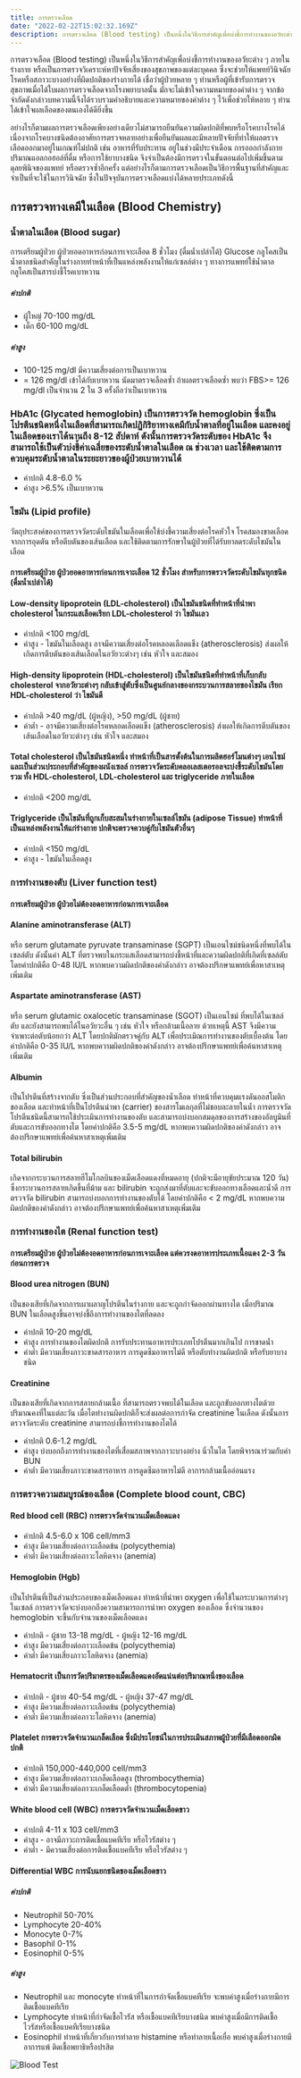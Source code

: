 ```yaml
---
title: การตรวจเลือด
date: "2022-02-22T15:02:32.169Z"
description: การตรวจเลือด (Blood testing) เป็นหนึ่งในวิธีการสำคัญเพื่อบ่งชี้การทำงานของอวัยะต่าง ๆ ภายในร่างกาย หรือเป็นการตรวจวิเคราะห์หาปัจจัยเสี่ยงของสุขภาพของแต่ละบุคคล ซึ่งจะช่วยให้แพทย์วินิจฉัยโรคหรือสภาวะบางอย่างที่ผิดปกติของร่างกายได้ เชื่อว่าผู้ป่วยหลาย ๆ ท่านหรือผู้ที่เข้ารับการตรวจสุขภาพเมื่อได้ใบผลการตรวจเลือดจากโรงพยาบาลนั้น มักจะไม่เข้าใจความหมายของค่าต่าง ๆ จากข้อจำกัดดังกล่าวบทความนี้จึงได้รวบรวมคำอธิบายและความหมายของค่าต่าง ๆ ไว้เพื่อช่วยให้หลาย ๆ ท่านได้เข้าใจผลเลือดของตนเองได้ดียิ่งขึ้น
---
```


การตรวจเลือด (Blood testing) เป็นหนึ่งในวิธีการสำคัญเพื่อบ่งชี้การทำงานของอวัยะต่าง ๆ ภายในร่างกาย หรือเป็นการตรวจวิเคราะห์หาปัจจัยเสี่ยงของสุขภาพของแต่ละบุคคล ซึ่งจะช่วยให้แพทย์วินิจฉัยโรคหรือสภาวะบางอย่างที่ผิดปกติของร่างกายได้ เชื่อว่าผู้ป่วยหลาย ๆ ท่านหรือผู้ที่เข้ารับการตรวจสุขภาพเมื่อได้ใบผลการตรวจเลือดจากโรงพยาบาลนั้น มักจะไม่เข้าใจความหมายของค่าต่าง ๆ จากข้อจำกัดดังกล่าวบทความนี้จึงได้รวบรวมคำอธิบายและความหมายของค่าต่าง ๆ ไว้เพื่อช่วยให้หลาย ๆ ท่านได้เข้าใจผลเลือดของตนเองได้ดียิ่งขึ้น

อย่างไรก็ตามผลการตรวจเลือดเพียงอย่างเดียวไม่สามารถยืนยันความผิดปกติที่พบหรือโรคบางโรคได้ เนื่องจากโรคบางชนิดต้องอาศัยการตรวจหลายอย่างเพื่อยืนยันผลและมีหลายปัจจัยที่ทำให้ผลตรวจเลือดออกมาอยู่ในเกณฑ์ไม่ปกติ เช่น อาหารที่รับประทาน อยู่ในช่วงมีประจำเดือน การออกกำลังกาย ปริมาณแอลกอฮอล์ที่ดื่ม หรือการใช้ยาบางชนิด จึงจำเป็นต้องมีการตรวจในขั้นตอนต่อไปเพิ่มขึ้นตามดุลยพินิจของแพทย์ หรือตรวจซ้ำอีกครั้ง แต่อย่างไรก็ตามการตรวจเลือดเป็นวิธีการพื้นฐานที่สำคัญและจำเป็นที่จะใช้ในการวินิจฉัย ซึ่งในปัจจุบันการตรวจเลือดแบ่งได้หลายประเภทดังนี้

## การตรวจทางเคมีในเลือด (Blood Chemistry)

### น้ำตาลในเลือด (Blood sugar)
การเตรียมผู้ป่วย ผู้ป่วยอดอาหารก่อนการเจาะเลือด 8 ชั่วโมง (ดื่มน้ำเปล่าได้)
Glucose กลูโคสเป็นน้ำตาลชนิดสำคัญในร่างกายทำหน้าที่เป็นแหล่งพลังงานให้แก่เซลล์ต่าง ๆ ทางการแพทย์ใช้น้ำตาลกลูโคสเป็นสารบ่งชี้โรคเบาหวาน
##### ค่าปกติ
- ผู้ใหญ่ 70-100 mg/dL
- เด็ก 60-100 mg/dL
##### ค่าสูง
- 100-125 mg/dl มีความเสี่ยงต่อการเป็นเบาหวาน
- = 126 mg/dl เข้าได้กับเบาหวาน นัดมาตรวจเลือดซ้ำ ถ้าผลตรวจเลือดซ้ำ พบว่า FBS>= 126 mg/dl เป็นจำนวน 2 ใน 3 ครั้งถือว่าเป็นเบาหวาน

### HbA1c (Glycated hemoglobin) เป็นการตรวจวัด hemoglobin ซึ่งเป็นโปรตีนชนิดหนึ่งในเลือดที่สามารถเกิดปฏิกิริยาทางเคมีกับน้ำตาลที่อยู่ในเลือด และคงอยู่ในเลือดของเราได้นานถึง 8-12 สัปดาห์ ดังนั้นการตรวจวัดระดับของ HbA1c จึงสามารถใช้เป็นตัวบ่งชี้ค่าเฉลี่ยของระดับน้ำตาลในเลือด ณ ช่วงเวลา และใช้ติดตามการควบคุมระดับน้ำตาลในระยะยาวของผู้ป่วยเบาหวานได้
- ค่าปกติ 4.8-6.0 %
- ค่าสูง >6.5% เป็นเบาหวาน

### ไขมัน (Lipid profile)

วัตถุประสงค์ของการตรวจวัดระดับไขมันในเลือดเพื่อใช้บ่งชี้ความเสี่ยงต่อโรคหัวใจ โรคสมองขาดเลือดจากการอุดตัน หรือตีบตันของเส้นเลือด และใช้ติดตามการรักษาในผู้ป่วยที่ได้รับยาลดระดับไขมันในเลือด
#### การเตรียมผู้ป่วย ผู้ป่วยอดอาหารก่อนการเจาะเลือด 12 ชั่วโมง สำหรับการตรวจวัดระดับไขมันทุกชนิด (ดื่มน้ำเปล่าได้)
#### Low-density lipoprotein (LDL-cholesterol) เป็นไขมันชนิดที่ทำหน้าที่นำพา cholesterol ในกระแสเลือดเรียก LDL-cholesterol ว่า ไขมันเลว
- ค่าปกติ <100 mg/dL
- ค่าสูง - ไขมันในเลือดสูง อาจมีความเสี่ยงต่อโรคหลอดเลือดแข็ง (atherosclerosis) ส่งผลให้เกิดการตีบตันของเส้นเลือดในอวัยวะต่างๆ เช่น หัวใจ และสมอง
#### High-density lipoprotein (HDL-cholesterol) เป็นไขมันชนิดที่ทำหน้าที่เก็บกลับ cholesterol จากอวัยวะต่างๆ กลับเข้าสู่ตับซึ่งเป็นศูนย์กลางของกระบวนการสลายของไขมัน เรียก HDL-cholesterol ว่า ไขมันดี
- ค่าปกติ >40 mg/dL (ผู้หญิง), >50 mg/dL (ผู้ชาย)
- ค่าต่ำ - อาจมีความเสี่ยงต่อโรคหลอดเลือดแข็ง (atherosclerosis) ส่งผลให้เกิดการตีบตันของเส้นเลือดในอวัยวะต่างๆ เช่น หัวใจ และสมอง
#### Total cholesterol เป็นไขมันชนิดหนึ่ง ทำหน้าที่เป็นสารตั้งต้นในการผลิตฮอร์โมนต่างๆ เอนไซม์ และเป็นส่วนประกอบที่สำคัญของผนังเซลล์ การตรวจวัดระดับคลอเลสเตอรอลจะบ่งชี้ระดับไขมันโดยรวม ทั้ง HDL-cholesterol, LDL-cholesterol และ triglyceride ภายในเลือด

- ค่าปกติ <200 mg/dL
#### Triglyceride เป็นไขมันที่ถูกเก็บสะสมในร่างกายในเซลล์ไขมัน (adipose Tissue) ทำหน้าที่เป็นแหล่งพลังงานให้แก่ร่างกาย ปกติจะตรวจควบคู่กับไขมันตัวอื่นๆ
- ค่าปกติ <150 mg/dL
- ค่าสูง - ไขมันในเลือดสูง

### การทำงานของตับ (Liver function test)
#### การเตรียมผู้ป่วย ผู้ป่วยไม่ต้องอดอาหารก่อนการเจาะเลือด
#### Alanine aminotransferase (ALT)
 หรือ serum glutamate pyruvate transaminase (SGPT) เป็นเอนไซม์ชนิดหนึ่งที่พบได้ในเซลล์ตับ ดังนั้นค่า ALT ที่ตรวจพบในกระแสเลือดสามารถบ่งชี้หน้าที่และความผิดปกติที่เกิดที่เซลล์ตับ โดยค่าปกติคือ 0-48 IU/L หากพบความผิดปกติของค่าดังกล่าว อาจต้องปรึกษาแพทย์เพื่อหาสาเหตุเพิ่มเติม
#### Aspartate aminotransferase (AST)
 หรือ serum glutamic oxalocetic transaminase (SGOT) เป็นเอนไซม์ ที่พบได้ในเซลล์ตับ และยังสามารถพบได้ในอวัยวะอื่น ๆ เช่น หัวใจ หรือกล้ามเนื้อลาย ด้วยเหตุนี้ AST จึงมีความจำเพาะต่อตับน้อยกว่า ALT โดยปกติมักตรวจคู่กับ ALT เพื่อประเมิณการทำงานของตับเบื้องต้น โดยค่าปกติคือ 0-35 IU/L หากพบความผิดปกติของค่าดังกล่าว อาจต้องปรึกษาแพทย์เพื่อค้นหาสาเหตุเพิ่มเติม
#### Albumin
 เป็นโปรตีนที่สร้างจากตับ ซึ่งเป็นส่วนประกอบที่สำคัญของน้ำเลือด ทำหน้าที่ควบคุมแรงดันออสโมติกของเลือด และทำหน้าที่เป็นโปรตีนนำพา (carrier) ของสารโมเลกุลที่ไม่ชอบละลายในน้ำ การตรวจวัดโปรตีนชนิดนี้สามารถใช้ประเมินการทำงานของตับ และสามารถบ่งบอกสมดุลของการสร้างของอัลบูมินที่ตับและการขับออกทางไต โดยค่าปกติคือ 3.5-5 mg/dL หากพบความผิดปกติของค่าดังกล่าว อาจต้องปรึกษาแพทย์เพื่อค้นหาสาเหตุเพิ่มเติม
#### Total bilirubin
 เกิดจากกระบวนการสลายฮีโมโกลบินของเม็ดเลือดแดงที่หมดอายุ (ปกติจะมีอายุขัยประมาณ 120 วัน) ซึ่งกระบวนการสลายเกิดขึ้นที่ม้าม และ bilirubin จะถูกส่งมาที่ตับและจะขับออกทางเลือดและน้ำดี การตรวจวัด bilirubin สามารถบ่งบอกการทำงานของตับได้ โดยค่าปกติคือ < 2 mg/dL หากพบความผิดปกติของค่าดังกล่าว อาจต้องปรึกษาแพทย์เพื่อค้นหาสาเหตุเพิ่มเติม

### การทำงานของไต (Renal function test)
#### การเตรียมผู้ป่วย ผู้ป่วยไม่ต้องอดอาหารก่อนการเจาะเลือด แต่ควรงดอาหารประเภทเนื้อแดง 2-3 วัน ก่อนการตรวจ
#### Blood urea nitrogen (BUN)
 เป็นของเสียที่เกิดจากการเผาผลาญโปรตีนในร่างกาย และจะถูกกำจัดออกผ่านทางไต เมื่อปริมาณ BUN ในเลือดสูงขึ้นอาจบ่งชี้ถึงการทำงานของไตที่ลดลง
- ค่าปกติ 10-20 mg/dL
- ค่าสูง การทำงานของไตผิดปกติ การรับประทานอาหารประเภทโปรตีนมากเกินไป การขาดน้ำ
- ค่าต่ำ มีความเสี่ยงภาวะขาดสารอาหาร การดูดซึมอาหารไม่ดี หรือตับทำงานผิดปกติ หรือรับยาบางชนิด
#### Creatinine
 เป็นของเสียที่เกิดจากการสลายกล้ามเนื้อ ที่สามารถตรวจพบได้ในเลือด และถูกขับออกทางไตด้วยปริมาณคงที่ในแต่ละวัน เมื่อไตทำงานผิดปกติก็จะส่งผลต่อการกำจัด creatinine ในเลือด ดังนั้นการตรวจวัดระดับ creatinine สามารถบ่งชี้การทำงานของไตได้
- ค่าปกติ 0.6-1.2 mg/dL
- ค่าสูง บ่งบอกถึงการทำงานของไตที่เสื่อมสภาพจากภาวะบางอย่าง นิ่วในไต โดยพิจารณาร่วมกับค่า BUN
- ค่าต่ำ มีความเสี่ยงภาวะขาดสารอาหาร การดูดซึมอาหารไม่ดี อาการกล้ามเนื้ออ่อนแรง

### การตรวจความสมบูรณ์ของเลือด (Complete blood count, CBC)
#### Red blood cell (RBC) การตรวจวัดจำนวนเม็ดเลือดแดง
- ค่าปกติ 4.5-6.0 x 106 cell/mm3
- ค่าสูง มีความเสี่ยงต่อภาวะเลือดข้น (polycythemia)
- ค่าต่ำ มีความเสี่ยงต่อภาวะโลหิตจาง (anemia)
#### Hemoglobin (Hgb)
 เป็นโปรตีนที่เป็นส่วนประกอบของเม็ดเลือดแดง ทำหน้าที่นำพา oxygen เพื่อใช้ในกระบวนการต่างๆในเซลล์ การตรวจวัดจะบ่งบอกถึงความสามารถการนำพา oxygen ของเลือด ซึ่งจำนวนของ hemoglobin จะขึ้นกับจำนวนของเม็ดเลือดแดง
- ค่าปกติ - ผู้ชาย 13-18 mg/dL - ผู้หญิง 12-16 mg/dL
- ค่าสูง มีความเสี่ยงต่อภาวะเลือดข้น (polycythemia)
- ค่าต่ำ มีความเสี่ยงภาวะโลหิตจาง (anemia)
#### Hematocrit เป็นการวัดปริมาตรของเม็ดเลือดแดงอัดแน่นต่อปริมาณหนึ่งของเลือด
- ค่าปกติ - ผู้ชาย 40-54 mg/dL - ผู้หญิง 37-47 mg/dL
- ค่าสูง มีความเสี่ยงต่อภาวะเลือดข้น (polycythemia)
- ค่าต่ำ มีความเสี่ยงต่อภาวะโลหิตจาง (anemia)
#### Platelet การตรวจวัดจำนวนเกล็ดเลือด ซึ่งมีประโยชน์ในการประเมินสภาพผู้ป่วยที่มีเลือดออกผิดปกติ
- ค่าปกติ 150,000-440,000 cell/mm3
- ค่าสูง มีความเสี่ยงต่อภาวะเกล็ดเลือดสูง (thrombocythemia)
- ค่าต่ำ มีความเสี่ยงต่อภาวะเกล็ดเลือดต่ำ (thrombocytopenia)
#### White blood cell (WBC) การตรวจวัดจำนวนเม็ดเลือดขาว
- ค่าปกติ 4-11 x 103 cell/mm3
- ค่าสูง - อาจมีภาวะการติดเชื้อแบคทีเรีย หรือไวรัสต่าง ๆ
- ค่าต่ำ - มีความเสี่ยงต่อการติดเชื้อแบคทีเรีย หรือไวรัสต่าง ๆ
#### Differential WBC การนับแยกชนิดของเม็ดเลือดขาว
##### ค่าปกติ
- Neutrophil 50-70%
- Lymphocyte 20-40%
- Monocyte 0-7%
- Basophil 0-1%
- Eosinophil 0-5%

##### ค่าสูง
- Neutrophil และ monocyte ทำหน้าที่ในการกำจัดเชื้อแบคทีเรีย จะพบค่าสูงเมื่อร่างกายมีการติดเชื้อแบคทีเรีย
- Lymphocyte ทำหน้าที่กำจัดเชื้อไวรัส หรือเชื้อแบคทีเรียบางชนิด พบค่าสูงเมื่อมีการติดเชื้อไวรัสหรือเชื้อแบคทีเรียบางชนิด
- Eosinophil ทำหน้าที่เกี่ยวกับการทำลาย histamine หรือทำลายเนื้อเยื่อ พบค่าสูงเมื่อร่างกายมีอาการแพ้ ติดเชื้อพยาธิหรือปรสิต

![Blood Test](./bloodtest.png)